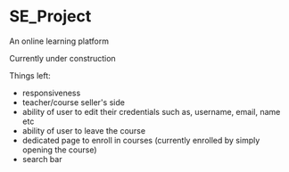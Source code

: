 # SE_Project
An online learning platform

Currently under construction

Things left:
- responsiveness
- teacher/course seller's side
- ability of user to edit their credentials such as, username, email, name etc
- ability of user to leave the course
- dedicated page to enroll in courses (currently enrolled by simply opening the course)
- search bar
